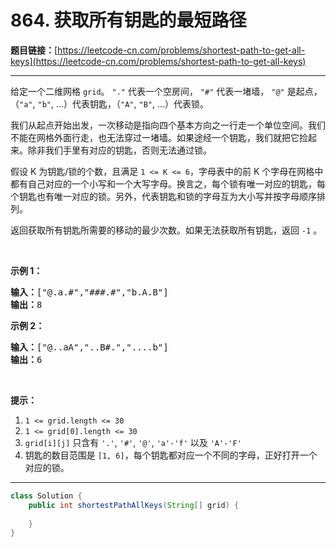 # 864. 获取所有钥匙的最短路径

**题目链接：**[https://leetcode-cn.com/problems/shortest-path-to-get-all-keys](https://leetcode-cn.com/problems/shortest-path-to-get-all-keys)

---

<div class="content__1Y2H">
 <div class="notranslate">
  <p>给定一个二维网格&nbsp;<code>grid</code>。&nbsp;<code>"."</code>&nbsp;代表一个空房间，&nbsp;<code>"#"</code>&nbsp;代表一堵墙，&nbsp;<code>"@"</code>&nbsp;是起点，（<code>"a"</code>,&nbsp;<code>"b"</code>, ...）代表钥匙，（<code>"A"</code>,&nbsp;<code>"B"</code>, ...）代表锁。</p> 
  <p>我们从起点开始出发，一次移动是指向四个基本方向之一行走一个单位空间。我们不能在网格外面行走，也无法穿过一堵墙。如果途经一个钥匙，我们就把它捡起来。除非我们手里有对应的钥匙，否则无法通过锁。</p> 
  <p>假设 K 为钥匙/锁的个数，且满足&nbsp;<code>1 &lt;= K &lt;= 6</code>，字母表中的前 K 个字母在网格中都有自己对应的一个小写和一个大写字母。换言之，每个锁有唯一对应的钥匙，每个钥匙也有唯一对应的锁。另外，代表钥匙和锁的字母互为大小写并按字母顺序排列。</p> 
  <p>返回获取所有钥匙所需要的移动的最少次数。如果无法获取所有钥匙，返回&nbsp;<code>-1</code>&nbsp;。</p> 
  <p>&nbsp;</p> 
  <p><strong>示例 1：</strong></p> 
  <pre class="language-text"><strong>输入：</strong>["@.a.#","###.#","b.A.B"]
<strong>输出：</strong>8
</pre> 
  <p><strong>示例 2：</strong></p> 
  <pre class="language-text"><strong>输入：</strong>["@..aA","..B#.","....b"]
<strong>输出：</strong>6
</pre> 
  <p>&nbsp;</p> 
  <p><strong>提示：</strong></p> 
  <ol> 
   <li><code>1 &lt;= grid.length&nbsp;&lt;= 30</code></li> 
   <li><code>1 &lt;= grid[0].length&nbsp;&lt;= 30</code></li> 
   <li><code>grid[i][j]</code>&nbsp;只含有&nbsp;<code>'.'</code>,&nbsp;<code>'#'</code>,&nbsp;<code>'@'</code>,&nbsp;<code>'a'-</code><code>'f</code><code>'</code>&nbsp;以及&nbsp;<code>'A'-'F'</code></li> 
   <li>钥匙的数目范围是&nbsp;<code>[1, 6]</code>，每个钥匙都对应一个不同的字母，正好打开一个对应的锁。</li> 
  </ol> 
 </div>
</div>

---

```java
class Solution {
    public int shortestPathAllKeys(String[] grid) {
        
    }
}
```